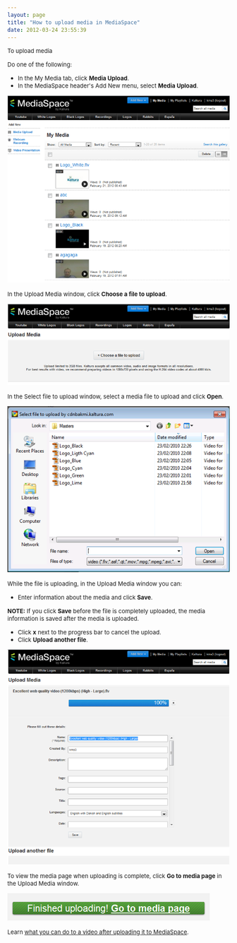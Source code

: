 ```yaml
---
layout: page
title: "How to upload media in MediaSpace"
date: 2012-03-24 23:55:39
---
```


<p class="mce-procedure">
  <span style="font-size: small;">To upload media</span>
</p>

<span style="font-size: small;">Do one of the following: </span>

*   <span style="font-size: small;">In the My Media tab, click <strong>Media Upload</strong>.</span>
*   <span style="font-size: small;">In the MediaSpace header's Add New menu, select <strong>Media Upload</strong>.</span>

<span style="font-size: small;"><img src="../../assets/390.img">

<span style="font-size: small;">In the Upload Media window, click <strong>Choose a file to upload</strong>.</span>

<span style="font-size: small;"><img src="../../assets/368.img">

<span style="font-size: small;">In the Select file to upload window, select a media file to upload and click <strong>Open</strong>.</span>

<span style="font-size: small;"><img src="../../assets/378.img">

<span style="font-size: small;">While the file is uploading, in the Upload Media window you can:</span>

*   <span style="font-size: small;">Enter information about the media and click </span><strong style="font-size: small;">Save</strong><span style="font-size: small;">.</span>

<p class="note mce-note-graphic">
  <span style="font-size: small;"><strong>NOTE:</strong> If you click <strong>Save</strong> before the file is completely uploaded, the media information is saved after the media is uploaded.</span>
</p>

*   <span style="font-size: small;">Click </span><strong style="font-size: small;">x</strong><span style="font-size: small;"> next to the progress bar to cancel the upload.</span>
*   <span style="font-size: small;">Click </span><strong style="font-size: small;">Upload another file</strong><span style="font-size: small;">.</span>

<span style="font-size: small;"><img src="../../assets/391.img">

<span style="font-size: small;">To view the media page when uploading is complete, click <strong>Go to media page</strong> in the Upload Media window. </span>

<span style="font-size: small;"><img src="../../assets/375.img">

<span style="font-size: small;">Learn <a href="http://knowledge.kaltura.com/faq/what-you-can-do-video-after-uploading-it-mediaspace" target="_blank">what you can do to a video after uploading it to MediaSpace</a>.</span>

<span style="font-size: small;"><br /></span>